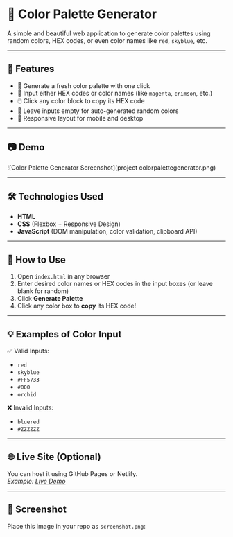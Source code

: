 # 🎨 Color Palette Generator

A simple and beautiful web application to generate color palettes using random colors, HEX codes, or even color names like `red`, `skyblue`, etc.

---

## 🚀 Features

- 🔄 Generate a fresh color palette with one click
- 🎨 Input either HEX codes or color names (like `magenta`, `crimson`, etc.)
- 🖱️ Click any color block to copy its HEX code
- 🌈 Leave inputs empty for auto-generated random colors
- 📱 Responsive layout for mobile and desktop

---

## 📷 Demo

![Color Palette Generator Screenshot](project colorpalettegenerator.png)

---

## 🛠️ Technologies Used

- **HTML**
- **CSS** (Flexbox + Responsive Design)
- **JavaScript** (DOM manipulation, color validation, clipboard API)

---

## 📂 How to Use

1. Open `index.html` in any browser
2. Enter desired color names or HEX codes in the input boxes (or leave blank for random)
3. Click **Generate Palette**
4. Click any color box to **copy** its HEX code!

---

## 💡 Examples of Color Input

✅ Valid Inputs:
- `red`
- `skyblue`
- `#FF5733`
- `#000`
- `orchid`

❌ Invalid Inputs:
- `bluered`
- `#ZZZZZZ`

---

## 🌐 Live Site (Optional)

You can host it using GitHub Pages or Netlify.  
_Example: [Live Demo]( https://sakshigapat.github.io/Colour-Palette-Generator/)_

---

## 📸 Screenshot

Place this image in your repo as `screenshot.png`:

